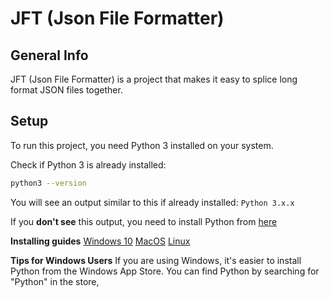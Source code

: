 # JFT (Json File Formatter)

## General Info
JFT (Json File Formatter) is a project that makes it easy to splice long format JSON files together.

## Setup
To run this project, you need Python 3 installed on your system.

Check if Python 3 is already installed:
```bash
python3 --version

```
You will see an output similar to this if already installed: ```Python 3.x.x```

If you **don't see** this output, you need to install Python from [here](https://www.python.org/downloads/)

**Installing guides**
[Windows 10](https://www.youtube.com/watch?v=MHJ5k-MARUk)
[MacOS](https://www.youtube.com/watch?v=nhv82tvFfkM)
[Linux](https://www.youtube.com/watch?v=IAco2SSuGms)

**Tips for Windows Users**
If you are using Windows, it's easier to install Python from the Windows App Store. You can find Python by searching for "Python" in the store,
